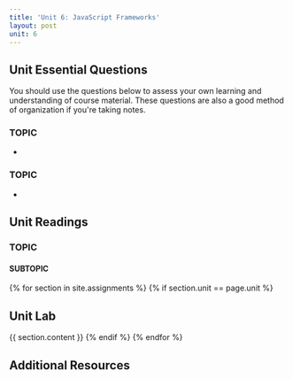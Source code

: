 ```yaml
---
title: 'Unit 6: JavaScript Frameworks'
layout: post
unit: 6
---
```



<!-- 2 weeks  -->
<!-- **** | Lab 5 Due <br> Lab 6 Out | -->

 <!-- **JavaScript Frameworks**, cont'd | Lab 6 Due <br> Lab 7 Out | 

- [Three.js](https://threejs.org/)
- [p5.js](https://p5js.org/)
- [anime.js](https://github.com/juliangarnier/anime)
- [Paper.js](http://paperjs.org/)

* <a href="https://observablehq.com/@d3/gallery" target="_blank">d3.js</a>
* <a href="https://leafletjs.com/" target="_blank">Leaflet Maps</a>
* <a href="https://www.highcharts.com/" target="_blank">Highcharts</a>
* <a href="https://vega.github.io/vega/" target="_blank">Vega</a>


https://github.com/public-apis/public-apis

 -->

## Unit Essential Questions
You should use the questions below to assess your own learning and understanding of course material. These questions are also a good method of organization if you're taking notes.

### TOPIC
- 

### TOPIC
- 


## Unit Readings
### TOPIC
#### SUBTOPIC

{% for section in site.assignments %}
{% if section.unit == page.unit %}
## Unit Lab
{{ section.content }}
{% endif %}
{% endfor %}

## Additional Resources
